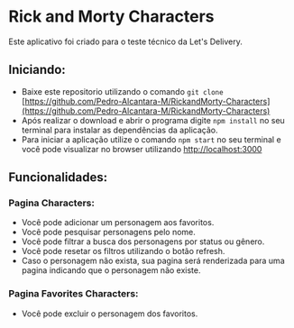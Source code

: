 # Rick and Morty Characters

Este aplicativo foi criado para o teste técnico da Let's Delivery.

## Iniciando:

 - Baixe este repositorio utilizando o comando `git clone` [https://github.com/Pedro-Alcantara-M/RickandMorty-Characters](https://github.com/Pedro-Alcantara-M/RickandMorty-Characters)
- Após realizar o download e abrir o programa digite `npm install` no seu terminal para instalar as dependências da aplicação.
- Para iniciar a aplicação utilize o comando `npm start` no seu terminal e você pode visualizar no browser utilizando [http://localhost:3000](http://localhost:3000)

## Funcionalidades:

### Pagina Characters:

- Você pode adicionar um personagem aos favoritos.
- Você pode pesquisar personagens pelo nome.
- Você pode filtrar a busca dos personagens por status ou gênero.
- Você pode resetar os filtros utilizando o botão refresh.
- Caso o personagem não exista, sua pagina será renderizada para uma pagina indicando que o personagem não existe.

### Pagina Favorites Characters:

- Você pode excluir o personagem dos favoritos.
